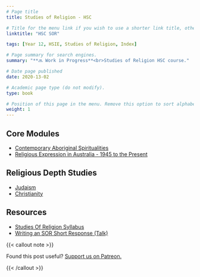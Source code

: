 ```yaml
---
# Page title
title: Studies of Religion - HSC

# Title for the menu link if you wish to use a shorter link title, otherwise remove this option.
linktitle: "HSC SOR"

tags: [Year 12, HSIE, Studies of Religion, Index]

# Page summary for search engines.
summary: "**🔜 Work in Progress**<br>Studies of Religion HSC course."

# Date page published
date: 2020-13-02

# Academic page type (do not modify).
type: book

# Position of this page in the menu. Remove this option to sort alphabetically.
weight: 1
---
```


## Core Modules

- [Contemporary Aboriginal Spiritualities](contemporary-aboriginal-spiritualities)
- [Religious Expression in Australia - 1945 to the Present](religious-expression-post-1945)

## Religious Depth Studies

- [Judaism](judaism/)
- [Christianity](christianity/)

## Resources

- [Studies Of Religion Syllabus](/nesa/4681e46b-4344-4550-9a99-c71b6d102f49/studies-religion-st6-syl-from2010+Studies+of+Religion.pdf?MOD=AJPERES&CVID=)
- [Writing an SOR Short Response (Talk)](/talk/sor-short-responses-chips/)

{{< callout note >}}

Found this post useful? [Support us on Patreon.](https://patreon.com/schoolnotes)

{{< /callout >}}

